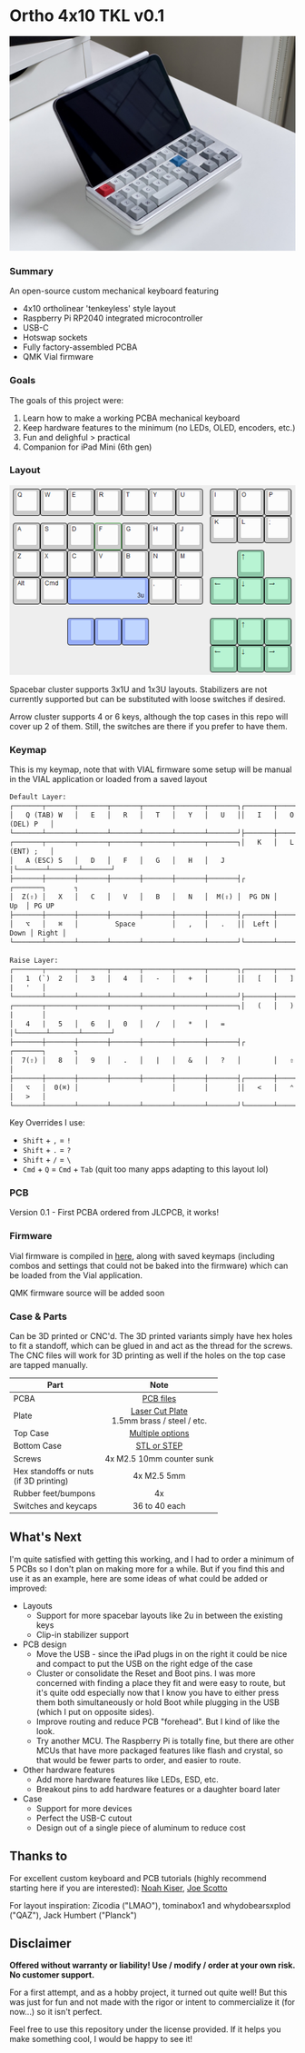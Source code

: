 # Ortho 4x10 TKL v0.1

![](images/ortho4x10tkl-photo.jpeg)

### Summary

An open-source custom mechanical keyboard featuring
* 4x10 ortholinear 'tenkeyless' style layout
* Raspberry Pi RP2040 integrated microcontroller
* USB-C
* Hotswap sockets
* Fully factory-assembled PCBA
* QMK Vial firmware

### Goals

The goals of this project were:
1. Learn how to make a working PCBA mechanical keyboard
2. Keep hardware features to the minimum (no LEDs, OLED, encoders, etc.)
3. Fun and delighful > practical
4. Companion for iPad Mini (6th gen)

### Layout

![](images/ortho4x10tkl-layout.png)

Spacebar cluster supports 3x1U and 1x3U layouts. Stabilizers are not currently supported but can be substituted with loose switches if desired.

Arrow cluster supports 4 or 6 keys, although the top cases in this repo will cover up 2 of them. Still, the switches are there if you prefer to have them.

### Keymap

This is my keymap, note that with VIAL firmware some setup will be manual in the VIAL application or loaded from a saved layout

```
Default Layer:
┌───────┬───────┬───────┬───────┬───────┬───────┬───────┐┌───────┬───────┬───────┐
│   Q (TAB) W   │   E   │   R   │   T   │   Y   │   U   ││   I   │   O (DEL) P   │
└───────┴───────┴───────┴───────┴───────┴───────┴───────┘├───────┼───────┼───────┤
┌───────┬───────┬───────┬───────┬───────┬───────┬───────┐│   K   │   L (ENT) ;   │
│   A (ESC) S   │   D   │   F   │   G   │   H   │   J   │└───────┴───────┴───────┘
├───────┼───────┼───────┼───────┼───────┼───────┼───────┤┌       ┌───────┐       ┐
│  Z(⇧) │   X   │   C   │   V   │   B   │   N   │  M(⇧) │  PG DN │   Up  │ PG UP
├───────┼───────┼───────┼───────┼───────┼───────┼───────┤┌───────┼───────┼───────┐
│   ⌥   │   ⌘   │         Space         │   ,   │   .   ││  Left │  Down │ Right │
└───────┴───────┴───────┴───────┴───────┴───────┴───────┘└───────┴───────┴───────┘

Raise Layer:
┌───────┬───────┬───────┬───────┬───────┬───────┬───────┐┌───────┬───────┬───────┐
│   1  (`)  2   │   3   │   4   │   -   │   +   │       ││   [   │   ]   |   '   │
└───────┴───────┴───────┴───────┴───────┴───────┴───────┘├───────┼───────┼───────┤
┌───────┬───────┬───────┬───────┬───────┬───────┬───────┐│   (   │   )   |       │
│   4   |   5   │   6   │   0   │   /   │   *   │   =   │└───────┴───────┴───────┘
├───────┼───────┼───────┼───────┼───────┼───────┼───────┤┌       ┌───────┐       ┐
│  7(⇧) │   8   │   9   │   .   │   |   │   &   │   ?   │        │   ⇧   │       
├───────┼───────┼───────┼───────┼───────┼───────┼───────┤┌───────┼───────┼───────┐
│   ⌥   │  0(⌘) │                       │       │       ││   <   │   ⌃   │   >   │
└───────┴───────┴───────┴───────┴───────┴───────┴───────┘└───────┴───────┴───────┘
```

Key Overrides I use:
* `Shift` + `,` = `!`
* `Shift` + `.` = `?`
* `Shift` + `/` = `\`
* `Cmd` + `Q` = `Cmd` + `Tab` (quit too many apps adapting to this layout lol)

### PCB

Version 0.1 - First PCBA ordered from JLCPCB, it works!

### Firmware

Vial firmware is compiled in [here](vial/), along with saved keymaps (including combos and settings that could not be baked into the firmware) which can be loaded from the Vial application.

QMK firmware source will be added soon

### Case & Parts

Can be 3D printed or CNC'd. The 3D printed variants simply have hex holes to fit a standoff, which can be glued in and act as the thread for the screws. The CNC files will work for 3D printing as well if the holes on the top case are tapped manually.

| Part                                      |                          Note                           |
|-------------------------------------------|:-------------------------------------------------------:|
| PCBA                                      |                    [PCB files](PCB/)                    |
| Plate                                     | [Laser Cut Plate](Case/)<br/>1.5mm brass / steel / etc. |
| Top Case                                  |                [Multiple options](Case/)                |
| Bottom Case                               |                  [STL or STEP](Case/)                   |
| Screws                                    |                4x M2.5 10mm counter sunk                |
| Hex standoffs or nuts<br>(if 3D printing) |                       4x M2.5 5mm                       |
| Rubber feet/bumpons                       |                           4x                            |
| Switches and keycaps                      |                      36 to 40 each                      |

## What's Next

I'm quite satisfied with getting this working, and I had to order a minimum of 5 PCBs so I don't plan on making more for a while. But if you find this and use it as an example, here are some ideas of what could be added or improved:
* Layouts
  * Support for more spacebar layouts like 2u in between the existing keys
  * Clip-in stabilizer support
* PCB design
  * Move the USB - since the iPad plugs in on the right it could be nice and compact to put the USB on the right edge of the case
  * Cluster or consolidate the Reset and Boot pins. I was more concerned with finding a place they fit and were easy to route, but it's quite odd especially now that I know you have to either press them both simultaneously or hold Boot while plugging in the USB (which I put on opposite sides).
  * Improve routing and reduce PCB "forehead". But I kind of like the look.
  * Try another MCU. The Raspberry Pi is totally fine, but there are other MCUs that have more packaged features like flash and crystal, so that would be fewer parts to order, and easier to route.
* Other hardware features
  * Add more hardware features like LEDs, ESD, etc.
  * Breakout pins to add hardware features or a daughter board later
* Case
  * Support for more devices
  * Perfect the USB-C cutout
  * Design out of a single piece of aluminum to reduce cost

## Thanks to

For excellent custom keyboard and PCB tutorials (highly recommend starting here if you are interested): [Noah Kiser](https://www.youtube.com/@noahkiser), [Joe Scotto](https://www.youtube.com/@joe_scotto)

For layout inspiration: Zicodia ("LMAO"), tominabox1 and whydobearsxplod ("QAZ"), Jack Humbert ("Planck")

## Disclaimer

**Offered without warranty or liability! Use / modify / order at your own risk. No customer support.**

For a first attempt, and as a hobby project, it turned out quite well! But this was just for fun and not made with the rigor or intent to commercialize it (for now...) so it isn't perfect.

Feel free to use this repository under the license provided. If it helps you make something cool, I would be happy to see it!